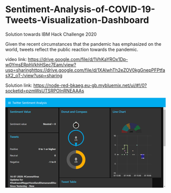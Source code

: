 # Sentiment-Analysis-of-COVID-19-Tweets-Visualization-Dashboard
Solution towards IBM Hack Challenge 2020

Given the recent circumstances that the pandemic has emphasized on the world, tweets reflect the public reaction towards the pandemic.
 
 video link: https://drive.google.com/file/d/1VhKaYROx1Dp-w0YmsERphVkhHSec7Eam/view?usp=sharinghttps://drive.google.com/file/d/1XAlwhTh2eZOV0kgGnepPFPtfasX2_oT-/view?usp=sharing
 
 Solution link:
https://node-red-bkaeg.eu-gb.mybluemix.net/ui/#!/0?socketid=pzmWsUTSRPOInRNEAAAs

![Website screenshot](https://github.com/SmartPracticeschool/SBSPS-Challenge-4551-Sentiment-Analysis-of-COVID-19-Tweets-Visualization-Dashboard/blob/master/webView.png)

